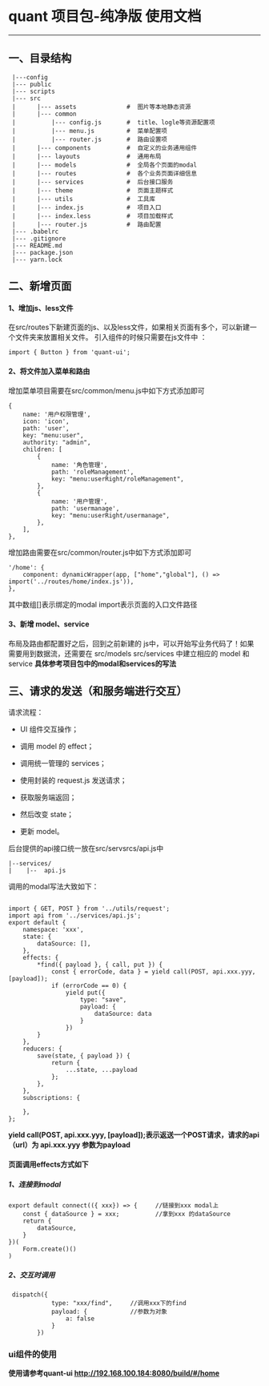 # quant 项目包-纯净版 使用文档


------

## 一、目录结构
     |---config 
     |--- public
     |--- scripts
     |--- src
     |      |--- assets              #  图片等本地静态资源
     |      |--- common
     |          |--- config.js       #  title、logle等资源配置项
     |          |--- menu.js         #  菜单配置项
     |          |--- router.js       #  路由设置项
     |      |--- components          #  自定义的业务通用组件
     |      |--- layouts             #  通用布局
     |      |--- models              #  全局各个页面的modal
     |      |--- routes              #  各个业务页面详细信息
     |      |--- services            #  后台接口服务
     |      |--- theme               #  页面主题样式    
     |      |--- utils               #  工具库
     |      |--- index.js            #  项目入口
     |      |--- index.less          #  项目加载样式
     |      |--- router.js           #  路由配置
     |--- .babelrc
     |--- .gitignore
     |--- README.md
     |--- package.json           
     |--- yarn.lock

## 二、新增页面
#### 1、增加js、less文件
  在src/routes下新建页面的js、以及less文件，如果相关页面有多个，可以新建一个文件夹来放置相关文件。
  引入组件的时候只需要在js文件中 ：
```
import { Button } from 'quant-ui';
```
#### 2、将文件加入菜单和路由
增加菜单项目需要在src/common/menu.js中如下方式添加即可
```
{
    name: '用户权限管理',
    icon: 'icon',
    path: 'user',
    key: "menu:user",
    authority: "admin",
    children: [
        {
            name: '角色管理',
            path: 'roleManagement',
            key: "menu:userRight/roleManagement",
        },
        {
            name: '用户管理',
            path: 'usermanage',
            key: "menu:userRight/usermanage",
        },
    ],
},
```
增加路由需要在src/common/router.js中如下方式添加即可
```
'/home': {
    component: dynamicWrapper(app, ["home","global"], () => import('../routes/home/index.js')),
},
```
其中数组[]表示绑定的modal import表示页面的入口文件路径
#### 3、新增 model、service
布局及路由都配置好之后，回到之前新建的 js中，可以开始写业务代码了！如果需要用到数据流，还需要在 src/models src/services 中建立相应的 model 和 service  **具体参考项目包中的modal和services的写法**

## 三、请求的发送（和服务端进行交互）

请求流程：

- UI 组件交互操作；

- 调用 model 的 effect；

- 调用统一管理的 services；

- 使用封装的 request.js 发送请求；

- 获取服务端返回；

- 然后改变 state；

- 更新 model。

后台提供的api接口统一放在src/servsrcs/api.js中

    |--services/
    |    |--  api.js
调用的modal写法大致如下：
```

import { GET, POST } from '../utils/request';
import api from '../services/api.js';
export default {
    namespace: 'xxx',
    state: {
        dataSource: [],
    },
    effects: {
        *find({ payload }, { call, put }) {
            const { errorCode, data } = yield call(POST, api.xxx.yyy, [payload]);
            if (errorCode == 0) {
                yield put({
                    type: "save",
                    payload: {
                        dataSource: data
                    }
                })
        }
    },
    reducers: {
        save(state, { payload }) {
            return {
                ...state, ...payload
            };
        },
    },
    subscriptions: {

    },
};

```

**yield call(POST, api.xxx.yyy, [payload]);表示返送一个POST请求，请求的api（url）为 api.xxx.yyy 参数为payload**

#### 页面调用effects方式如下
##### 1、连接到modal
```
export default connect(({ xxx}) => {     //链接到xxx modal上
    const { dataSource } = xxx;          //拿到xxx 的dataSource
    return {
        dataSource,
    }
})(
    Form.create()()
)
```
##### 2、交互时调用
```
 dispatch({
            type: "xxx/find",     //调用xxx下的find
            payload: {            //参数为对象
                a: false       
            }
        })
```

### ui组件的使用
**使用请参考quant-ui http://192.168.100.184:8080/build/#/home**